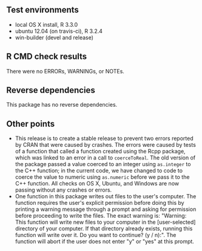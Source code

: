 ## Test environments
* local OS X install, R 3.3.0
* ubuntu 12.04 (on travis-ci), R 3.2.4
* win-builder (devel and release)

## R CMD check results
There were no ERRORs, WARNINGs, or NOTEs. 

## Reverse dependencies

This package has no reverse dependencies.

## Other points

* This release is to create a stable release to prevent two errors reported by CRAN that were caused by crashes. The errors were caused by tests of a function that called a function created using the Rcpp package, which was linked to an error in a call to `coerceToReal`. The old version of the package passed a value coerced to an integer using `as.integer` to the C++ function; in the current code, we have changed to code to coerce the value to numeric using `as.numeric` before we pass it to the C++ function. All checks on OS X, Ubuntu, and Windows are now passing without any crashes or errors. 
* One function in this package writes out files to the user's computer. The function requires the user's explicit permission before doing this by printing a warning message through a prompt and asking for permission before proceeding to write the files. The exact warning is: "Warning: This function will write new files to your computer in the [user-selected] directory of your computer. If that directory already exists, running this function will write over it. Do you want to continue? (y / n):". The function will abort if the user does not enter "y" or "yes" at this prompt.
